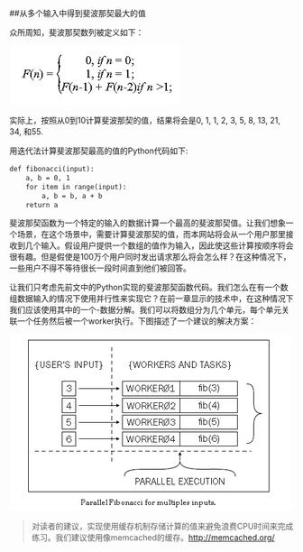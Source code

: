 ##从多个输入中得到斐波那契最大的值

众所周知，斐波那契数列被定义如下：

![](https://github.com/Voidly/Img/blob/master/Parallel%20Programming%20with%20Python/Chapter%203/fibonacci.png?raw=true)

实际上，按照从0到10计算斐波那契的值，结果将会是0, 1, 1, 2, 3, 5, 8, 13, 21, 34, 和55.

用迭代法计算斐波那契最高的值的Python代码如下:

	def fibonacci(input):
		a, b = 0, 1
		for item in range(input):
			a, b = b, a + b
		return a

斐波那契函数为一个特定的输入的数据计算一个最高的斐波那契值。让我们想象一个场景，在这个场景中，需要计算斐波那契的值，而本网站将会从一个用户那里接收到几个输入。假设用户提供一个数组的值作为输入，因此使这些计算按顺序将会很有趣。但是假使是100万个用户同时发出请求那么将会怎么样？在这种情况下，一些用户不得不等待很长一段时间直到他们被回答。

让我们只考虑先前文中的Python实现的斐波那契函数代码。我们怎么在有一个数组数据输入的情况下使用并行性来实现它？在前一章显示的技术中，在这种情况下我们应该使用其中的一个-数据分解。我们可以将数组分为几个单元，每个单元关联一个任务然后被一个worker执行。下图描述了一个建议的解决方案：

![](https://github.com/Voidly/Img/blob/master/Parallel%20Programming%20with%20Python/Chapter%203/Parallel%20Fibonacci%20for%20multiples%20inputs.png?raw=true)


> 对读者的建议，实现使用缓存机制存储计算的值来避免浪费CPU时间来完成练习。我们建议使用像memcached的缓存。<http://memcached.org/>

